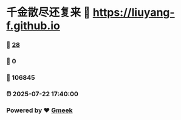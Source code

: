 # 千金散尽还复来 :link: https://liuyang-f.github.io 
### :page_facing_up: [28](https://liuyang-f.github.io/tag.html) 
### :speech_balloon: 0 
### :hibiscus: 106845 
### :alarm_clock: 2025-07-22 17:40:00 
### Powered by :heart: [Gmeek](https://github.com/Meekdai/Gmeek)
